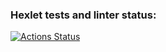 ### Hexlet tests and linter status:
[![Actions Status](https://github.com/lipanissa9helen/frontend-project-11/workflows/hexlet-check/badge.svg)](https://github.com/lipanissa9helen/frontend-project-11/actions)